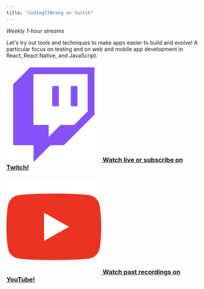 ```yaml
---
title: "CodingItWrong on Twitch"
---
```


<i>Weekly 1-hour streams</i>
<p>Let's try out tools and techniques to make apps easier to build and evolve! A particular focus on testing and on web and mobile app development in React, React Native, and JavaScript.</p>
<h3>
  <a href="https://twitch.tv/codingitwrong/">
    <img src="/img/logos/twitch.png" alt="Twitch logo" class="stream-logo" />
    Watch live or subscribe on Twitch!
  </a>
</h3>
<h3>
  <a href="https://www.youtube.com/playlist?list=PLXXnezSEtvNNP4thY98rOMpjw35Fz0W1c">
    <img src="/img/logos/youtube.png" alt="YouTube logo" class="stream-logo" />
    Watch past recordings on YouTube!
  </a>
</h3>
